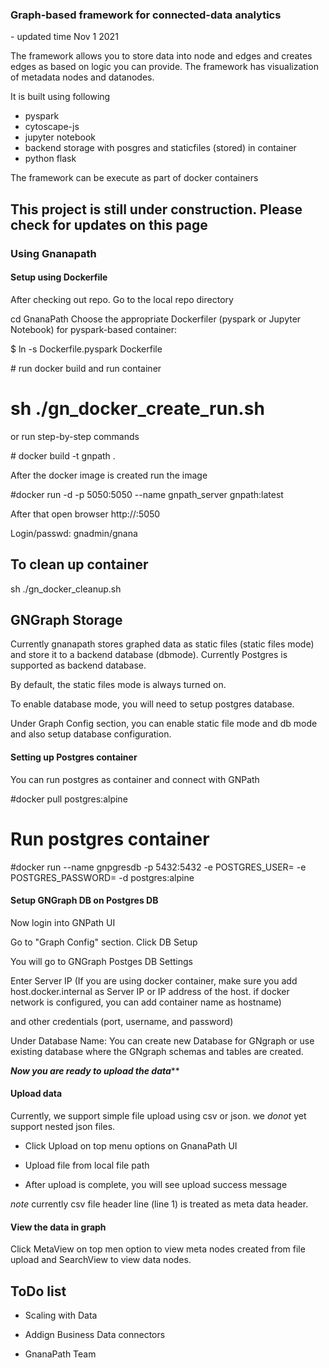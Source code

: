 
<h3> Graph-based framework for connected-data analytics</h3>
- updated time Nov 1 2021

The framework allows you to store data into node and edges and creates edges as based on logic you can provide.
The framework has  visualization of metadata nodes and datanodes.

It is built using following 

- pyspark
- cytoscape-js
- jupyter notebook
- backend storage with posgres and staticfiles (stored) in container
- python flask


The framework can be execute as part of docker containers

<h2>This project is still under construction. Please check for updates on this page </h2>


<h3> Using Gnanapath</h3>

<h4> Setup using Dockerfile </h4>

 After checking out repo. Go to the local repo directory

cd GnanaPath
Choose the appropriate Dockerfiler (pyspark or Jupyter Notebook)
for pyspark-based container:

\$ ln -s Dockerfile.pyspark Dockerfile

\# run docker build and run container
# sh ./gn_docker_create_run.sh

or run step-by-step commands

\# docker build -t gnpath .

After the docker image is created run the image

#docker run -d -p 5050:5050 --name gnpath_server gnpath:latest

After that open browser http://<dockerhostip>:5050

Login/passwd: gnadmin/gnana

## To clean up container
sh ./gn_docker_cleanup.sh



##  GNGraph Storage
Currently gnanapath stores graphed data  as static files (static files mode)  and store it to a backend database (dbmode). Currently Postgres is supported as backend database.

By default, the static files mode is always turned on.

To enable database mode, you will need to setup postgres database.

Under Graph Config section, you can enable static file mode and db mode and also setup database configuration.





#### Setting up Postgres container
You can run postgres as container and connect with GNPath

#docker pull postgres:alpine

# Run postgres container

#docker run --name gnpgresdb -p 5432:5432 -e POSTGRES_USER=<PostgreUser> -e POSTGRES_PASSWORD=<PASSWORD> -d postgres:alpine

 
#### Setup GNGraph DB on Postgres DB

Now login into GNPath UI

Go to "Graph Config" section. Click DB Setup

You will go to GNGraph Postges DB Settings

Enter Server IP (If you are using docker container, make sure you add host.docker.internal as Server IP or IP address of the host. if docker network is configured, you can add container name as hostname)

and other credentials (port, username, and password)

Under Database Name: You can create new Database for GNgraph or use existing database where the GNgraph schemas and tables are created.




***Now you are ready to upload the data*****

 <h4> Upload data </h4>
 
 Currently, we support simple file upload using csv or json. we *donot* yet support nested json files.
 
 - Click Upload on top menu options on GnanaPath UI
 
 - Upload file from local file path
 
 - After upload is complete, you will see upload success message
 
 *note*  currently csv file header line (line 1) is treated as meta data header.
 
 <h4> View the data in graph </h4>
 
 Click  MetaView on top men option to view meta nodes created from file upload and SearchView to view data nodes.
 
 
 <h2> ToDo list </h2>

- Scaling with Data
- Addign Business Data connectors




- GnanaPath Team
 


